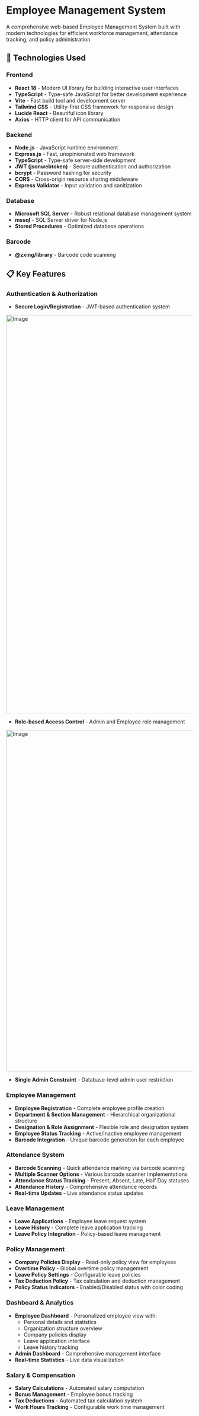 # Employee Management System

A comprehensive web-based Employee Management System built with modern technologies for efficient workforce management, attendance tracking, and policy administration.

## 🚀 Technologies Used

### Frontend
- **React 18** - Modern UI library for building interactive user interfaces
- **TypeScript** - Type-safe JavaScript for better development experience
- **Vite** - Fast build tool and development server
- **Tailwind CSS** - Utility-first CSS framework for responsive design
- **Lucide React** - Beautiful icon library
- **Axios** - HTTP client for API communication

### Backend
- **Node.js** - JavaScript runtime environment
- **Express.js** - Fast, unopinionated web framework
- **TypeScript** - Type-safe server-side development
- **JWT (jsonwebtoken)** - Secure authentication and authorization
- **bcrypt** - Password hashing for security
- **CORS** - Cross-origin resource sharing middleware
- **Express Validator** - Input validation and sanitization

### Database
- **Microsoft SQL Server** - Robust relational database management system
- **mssql** - SQL Server driver for Node.js
- **Stored Procedures** - Optimized database operations

### Barcode
- **@zxing/library** - Barcode code scanning

## 📋 Key Features

### Authentication & Authorization
- **Secure Login/Registration** - JWT-based authentication system
<img width="1916" height="1075" alt="Image" src="https://github.com/user-attachments/assets/af8c7f57-b43a-4862-9509-b383024fd1aa" />

- **Role-based Access Control** - Admin and Employee role management
<img width="1918" height="921" alt="Image" src="https://github.com/user-attachments/assets/08061af1-1456-41d7-9a93-186ab7711369" />

- **Single Admin Constraint** - Database-level admin user restriction

### Employee Management
- **Employee Registration** - Complete employee profile creation
- **Department & Section Management** - Hierarchical organizational structure
- **Designation & Role Assignment** - Flexible role and designation system
- **Employee Status Tracking** - Active/Inactive employee management
- **Barcode Integration** - Unique barcode generation for each employee

### Attendance System
- **Barcode Scanning** - Quick attendance marking via barcode scanning
- **Multiple Scanner Options** - Various barcode scanner implementations
- **Attendance Status Tracking** - Present, Absent, Late, Half Day statuses
- **Attendance History** - Comprehensive attendance records
- **Real-time Updates** - Live attendance status updates

### Leave Management
- **Leave Applications** - Employee leave request system
- **Leave History** - Complete leave application tracking
- **Leave Policy Integration** - Policy-based leave management

### Policy Management
- **Company Policies Display** - Read-only policy view for employees
- **Overtime Policy** - Global overtime policy management
- **Leave Policy Settings** - Configurable leave policies
- **Tax Deduction Policy** - Tax calculation and deduction management
- **Policy Status Indicators** - Enabled/Disabled status with color coding

### Dashboard & Analytics
- **Employee Dashboard** - Personalized employee view with:
  - Personal details and statistics
  - Organization structure overview
  - Company policies display
  - Leave application interface
  - Leave history tracking
- **Admin Dashboard** - Comprehensive management interface
- **Real-time Statistics** - Live data visualization

### Salary & Compensation
- **Salary Calculations** - Automated salary computation
- **Bonus Management** - Employee bonus tracking
- **Tax Deductions** - Automated tax calculation system
- **Work Hours Tracking** - Configurable work time management
